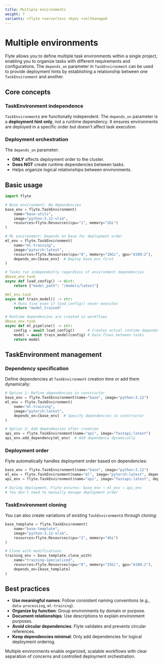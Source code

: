 ```yaml
---
title: Multiple environments
weight: 7
variants: +flyte +serverless +byoc +selfmanaged
---
```


# Multiple environments

Flyte allows you to define multiple task environments within a single project, enabling you to organize tasks with different requirements and configurations.
The `depends_on` parameter in `TaskEnvironment` can be used to provide deployment hints by establishing a relationship between one `TaskEnvironment` and another.

## Core concepts

### TaskEnvironment independence

`TaskEnvironment`s are functionally independent.
The `depends_on` parameter is a **deployment hint only**, not a runtime dependency.
It ensures environments are deployed in a specific order but doesn't affect task execution.

### Deployment orchestration

The `depends_on` parameter:
- **ONLY** affects deployment order to the cluster.
- **Does NOT** create runtime dependencies between tasks.
- Helps organize logical relationships between environments.

## Basic usage

```python
import flyte

# Base environment: No dependencies
base_env = flyte.TaskEnvironment(
    name="base-utils",
    image="python:3.12-slim",
    resources=flyte.Resources(cpu="1", memory="2Gi")
)

# ML environment: Depends on base for deployment order
ml_env = flyte.TaskEnvironment(
    name="ml-training",
    image="pytorch:latest",
    resources=flyte.Resources(cpu="8", memory="16Gi", gpu="A100:2"),
    depends_on=[base_env]  # Deploy base_env first
)

# Tasks run independently regardless of environment dependencies
@base_env.task
async def load_config() -> dict:
    return {"model_path": "/models/latest"}

@ml_env.task
async def train_model() -> str:
    # Runs fine even if load_config() never executes
    return "model_trained"

# Runtime dependencies are created in workflows
@base_env.task
async def ml_pipeline() -> str:
    config = await load_config()      # Creates actual runtime dependency
    model = await train_model(config) # Data flows between tasks
    return model
```

## TaskEnvironment management

### Dependency specification

Define dependencies at `TaskEnvironment` creation time or add them dynamically:

```python
# Option 1: Define dependencies in constructor
base_env = flyte.TaskEnvironment(name="base", image="python:3.12")
ml_env = flyte.TaskEnvironment(
    name="ml-training",
    image="pytorch:latest",
    depends_on=[base_env]  # Specify dependencies in constructor
)

# Option 2: Add dependencies after creation
api_env = flyte.TaskEnvironment(name="api", image="fastapi:latest")
api_env.add_dependency(ml_env)  # Add dependency dynamically
```

### Deployment order

Flyte automatically handles deployment order based on dependencies:

```python
base_env = flyte.TaskEnvironment(name="base", image="python:3.12")
ml_env = flyte.TaskEnvironment(name="ml", image="pytorch:latest", depends_on=[base_env])
api_env = flyte.TaskEnvironment(name="api", image="fastapi:latest", depends_on=[ml_env])

# During deployment, Flyte ensures: base_env → ml_env → api_env
# You don't need to manually manage deployment order
```

### TaskEnvironment cloning

You can also create variations of existing `TaskEnvironment`s through cloning:

```python
base_template = flyte.TaskEnvironment(
    name="base-template",
    image="python:3.12-slim",
    resources=flyte.Resources(cpu="2", memory="4Gi")
)

# Clone with modifications
training_env = base_template.clone_with(
    name="training-specialized",
    resources=flyte.Resources(cpu="8", memory="32Gi", gpu="A100:2"),
    depends_on=[base_template]
)
```

## Best practices

- **Use meaningful names**: Follow consistent naming conventions (e.g., `data-processing`, `ml-training`).
- **Organize by function**: Group environments by domain or purpose.
- **Document relationships**: Use descriptions to explain environment purposes.
- **Avoid circular dependencies**: Flyte validates and prevents circular references.
- **Keep dependencies minimal**: Only add dependencies for logical deployment ordering.

Multiple environments enable organized, scalable workflows with clear separation of concerns and controlled deployment orchestration.
